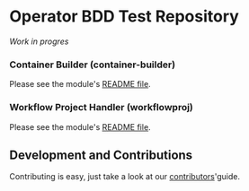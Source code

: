 # Operator BDD Test Repository

_Work in progres_

### Container Builder (container-builder)

Please see the module's [README file](container-builder/README.md).

### Workflow Project Handler (workflowproj)

Please see the module's [README file](workflowproj/README.md).

## Development and Contributions

Contributing is easy, just take a look at our [contributors](docs/CONTRIBUTING.md)'guide.